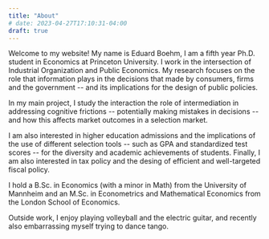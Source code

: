```yaml
---
title: "About"
# date: 2023-04-27T17:10:31-04:00
draft: true
---
```


Welcome to my website! My name is Eduard Boehm, I am a fifth year Ph.D. student in Economics at Princeton University. I work in the intersection of Industrial Organization and Public Economics. My research focuses on the role that information plays in the decisions that made by consumers, firms and the government -- and its implications for the design of public policies.

In my main project, I study the interaction the role of intermediation in addressing cognitive frictions -- potentially making mistakes in decisions -- and how this affects market outcomes in a selection market. 

I am also interested in higher education admissions and the implications of the use of different selection tools -- such as GPA and standardized test scores -- for the diversity and academic achievements of students. Finally, I am also interested in tax policy and the desing of efficient and well-targeted fiscal policy.

I hold a B.Sc. in Economics (with a minor in Math) from the University of Mannheim and an M.Sc. in Econometrics and Mathematical Economics from the London School of Economics.  

Outside work, I enjoy playing volleyball and the electric guitar, and recently also embarrassing myself trying to dance tango.
